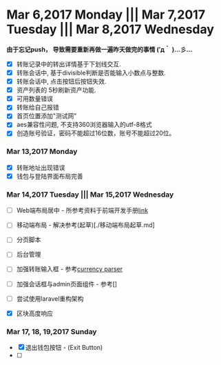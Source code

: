 # Mar 6,2017 Monday ||| Mar 7,2017 Tuesday |||  Mar 8,2017 Wednesday
**由于忘记push， 导致需要重新再做一遍昨天做完的事情 (′д｀ )…彡…**
- [x] 转账记录中的转出详情基于下划线交互.
- [x] 转账会话中, 基于divisible判断是否能输入小数点与整数.
- [x] 转账会话中, 点击按钮后按钮失效.
- [x] 资产列表的 5秒刷新资产功能.
- [x] 可用数量错误
- [x] 转账给自己报错
- [x] 首页位置添加"测试网"
- [x] aes兼容性问题, 不支持360浏览器输入的utf-8格式
- [x] 创造账号验证，密码不能超过16位数，账号不能超过20位。

### Mar 13,2017 Monday
- [x] 转账地址出现错误
- [x] 钱包与登陆界面布局完善

### Mar 14,2017 Tuesday ||| Mar 15,2017 Wednesday
- [ ] Web端布局居中 - 所参考资料于前端开发手册[link](https://li-xinyang.gitbooks.io/frontend-notebook/chapter4/02_layout.html)
- [ ] 移动端布局 - 解决参考(起草)[./移动端布局起草.md]
- [ ] 分页脚本
- [ ] 后台管理
- [ ] 加强转账输入框 - 参考[currency parser](https://jsfiddle.net/chrisvfritz/1oqjojjx/?utm_source=website&utm_medium=embed&utm_campaign=1oqjojjx)
- [ ] 加强会话框与admin页面组件 - 参考[]
- [ ] 尝试使用laravel重构架构
- [x] 区块高度响应


### Mar 17, 18, 19,2017 Sunday
- [X] 退出钱包按钮 - (Exit Button)
- [ ] 
